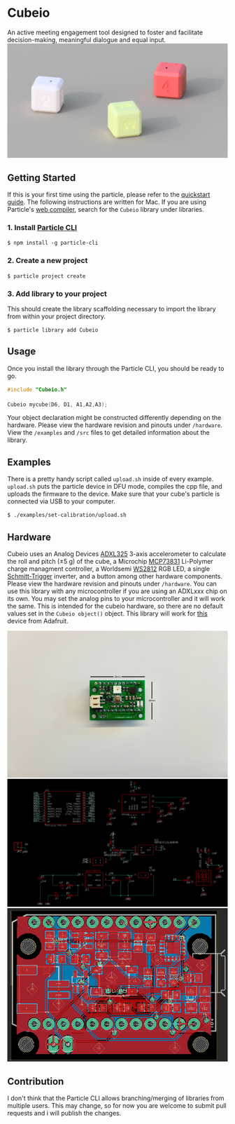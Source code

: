 # Cubeio
An active meeting engagement tool designed to foster and facilitate decision-making, meaningful dialogue and equal input.
![alt text](media/cubeio.png "Cubeio")

## Getting Started
If this is your first time using the particle, please refer to the [quickstart guide](https://docs.particle.io/quickstart/photon/). The following instructions are written for Mac. If you are using Particle's [web compiler](build.particle.io), search for the `Cubeio` library under libraries. 

### 1. Install [Particle CLI](https://docs.particle.io/tutorials/developer-tools/cli/)

```
$ npm install -g particle-cli
```

### 2. Create a new project

```
$ particle project create
```

### 3. Add library to your project
This should create the library scaffolding necessary to import the library from within your project directory. 

```
$ particle library add Cubeio
```

## Usage
Once you install the library through the Particle CLI, you should be ready to go.
```c++
#include "Cubeio.h"

Cubeio mycube(D6, D1, A1,A2,A3);
```
Your object declaration might be constructed differently depending on the hardware. Please view the hardware revision and pinouts under `/hardware`.
View the `/examples` and `/src` files to get detailed information about the library.

## Examples
There is a pretty handy script called `upload.sh` inside of every example. `upload.sh` puts the particle device in DFU mode, compiles the cpp file, and uploads the firmware to the device. Make sure that your cube's particle is connected via USB to your computer.
```bash
$ ./examples/set-calibration/upload.sh
```

## Hardware
Cubeio uses an Analog Devices [ADXL325](https://www.analog.com/media/en/technical-documentation/data-sheets/ADXL325.pdf) 3-axis accelerometer to calculate the roll and pitch (±5 g) of the cube, a Microchip [MCP73831](http://ww1.microchip.com/downloads/en/DeviceDoc/20001984g.pdf) Li-Polymer charge managment controller, a Worldsemi [WS2812](https://cdn-shop.adafruit.com/datasheets/WS2812.pdf) RGB LED, a single [Schmitt-Trigger](https://datasheet.lcsc.com/szlcsc/ON-Semicon-ON-MC74VHC1G14DTT1G_C242264.pdf) inverter, and a button among other hardware components.
Please view the hardware revision and pinouts under `/hardware`.
You can use this library with any microcontroller if you are using an ADXLxxx chip on its own. You may set the analog pins to your microcontroller and it will work the same. This is intended for the cubeio hardware, so there are no default values set in the `Cubeio object()` object. This library will work for [this](https://www.adafruit.com/product/163?gclid=Cj0KCQiAsdHhBRCwARIsAAhRhsntpFeWXqwBWQDJkoI_y_3HMDCfFyTddMOHF4XVeO5FmmmDFF6SohgaAoF2EALw_wcB) device from Adafruit.

![alt text](media/pcb.jpg "pcb")
![alt text](media/pcb-schem.png "pcb")
![alt text](media/pcb-brd.png "pcb")

## Contribution
I don't think that the Particle CLI allows branching/merging of libraries from multiple users. This may change, so for now you are welcome to submit pull requests and i will publish the changes.